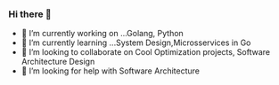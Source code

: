 ### Hi there 👋






- 🔭 I’m currently working on ...Golang, Python
- 🌱 I’m currently learning ...System Design,Microsservices in Go
- 👯 I’m looking to collaborate on Cool Optimization projects, Software Architecture Design
- 🤔 I’m looking for help with Software Architecture


